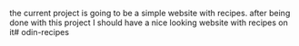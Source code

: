 the current project is going to be a simple website with recipes.
after being done with this project I should have a nice looking website with recipes on it# odin-recipes